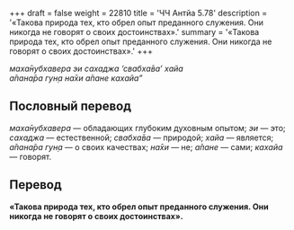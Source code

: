 +++
draft = false
weight = 22810
title = 'ЧЧ Антйа 5.78'
description = '«Такова природа тех, кто обрел опыт преданного служения. Они никогда не говорят о своих достоинствах».'
summary = '«Такова природа тех, кто обрел опыт преданного служения. Они никогда не говорят о своих достоинствах».'
+++

_маха̄нубхавера эи сахаджа ‘свабха̄ва’ хайа  
а̄пана̄ра гун̣а на̄хи а̄пане кахайа”_

## Пословный перевод

_маха̄нубхавера_ — обладающих глубоким духовным опытом; _эи_ — это; _сахаджа_ — естественной; _свабха̄ва_ — природой; _хайа_ — является; _а̄пана̄ра_ _гун̣а_ — о своих качествах; _на̄хи_ — не; _а̄пане_ — сами; _кахайа_ — говорят.

## Перевод

**«Такова природа тех, кто обрел опыт преданного служения. Они никогда не говорят о своих достоинствах».**
